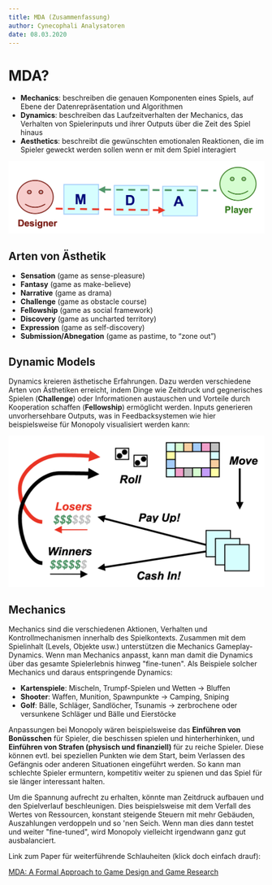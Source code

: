 ```yaml
---
title: MDA (Zusammenfassung)
author: Cynecophali Analysatoren
date: 08.03.2020
---
```


# MDA?

- **Mechanics**: beschreiben die genauen Komponenten eines Spiels, auf Ebene der Datenrepräsentation und Algorithmen
- **Dynamics**: beschreiben das Laufzeitverhalten der Mechanics, das Verhalten von Spielerinputs und ihrer Outputs über die Zeit des Spiel hinaus
- **Aesthetics**: beschreibt die gewünschten emotionalen Reaktionen, die im Spieler geweckt werden sollen wenn er mit dem Spiel interagiert

![](img/mda_perspectives.png)

## Arten von Ästhetik

- **Sensation** (game as sense-pleasure)
- **Fantasy** (game as make-believe)
- **Narrative** (game as drama)
- **Challenge** (game as obstacle course)
- **Fellowship** (game as social framework)
- **Discovery** (game as uncharted territory)
- **Expression** (game as self-discovery)
- **Submission/Abnegation** (game as pastime, to “zone out”)

## Dynamic Models

Dynamics kreieren ästhetische Erfahrungen.
Dazu werden verschiedene Arten von Ästhetiken erreicht, indem Dinge wie Zeitdruck und gegnerisches Spielen (**Challenge**) oder Informationen austauschen und Vorteile durch Kooperation schaffen (**Fellowship**) ermöglicht werden.
Inputs generieren unvorhersehbare Outputs, was in Feedbacksystemen wie hier beispielsweise für Monopoly visualisiert werden kann:

![](img/feedback_systems.png)

## Mechanics

Mechanics sind die verschiedenen Aktionen, Verhalten und Kontrollmechanismen innerhalb des Spielkontexts.
Zusammen mit dem Spielinhalt (Levels, Objekte usw.) unterstützen die Mechanics Gameplay-Dynamics.
Wenn man Mechanics anpasst, kann man damit die Dynamics über das gesamte Spielerlebnis hinweg "fine-tunen".
Als Beispiele solcher Mechanics und daraus entspringende Dynamics:

- **Kartenspiele**: Mischeln, Trumpf-Spielen und Wetten $\rightarrow$ Bluffen
- **Shooter**: Waffen, Munition, Spawnpunkte $\rightarrow$ Camping, Sniping
- **Golf**: Bälle, Schläger, Sandlöcher, Tsunamis $\rightarrow$ zerbrochene oder versunkene Schläger und Bälle und Eierstöcke

Anpassungen bei Monopoly wären beispielsweise das **Einführen von Bonüsschen** für Spieler, die beschissen spielen und hinterherhinken, und **Einführen von Strafen (physisch und finanziell)** für zu reiche Spieler.
Diese können evtl. bei speziellen Punkten wie dem Start, beim Verlassen des Gefängnis oder anderen Situationen eingeführt werden.
So kann man schlechte Spieler ermuntern, kompetitiv weiter zu spienen und das Spiel für sie länger interessant halten.

Um die Spannung aufrecht zu erhalten, könnte man Zeitdruck aufbauen und den Spielverlauf beschleunigen.
Dies beispielsweise mit dem Verfall des Wertes von Ressourcen, konstant steigende Steuern mit mehr Gebäuden, Auszahlungen verdoppeln und so 'nen Seich.
Wenn man dies dann testet und weiter "fine-tuned", wird Monopoly vielleicht irgendwann ganz gut ausbalanciert.

Link zum Paper für weiterführende Schlauheiten (klick doch einfach drauf): 

[MDA: A Formal Approach to Game Design and Game Research](https://users.cs.northwestern.edu/~hunicke/MDA.pdf)
